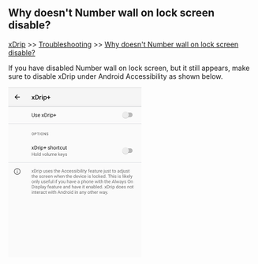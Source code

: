 ## Why doesn't Number wall on lock screen disable?
[xDrip](../README.md) >> [Troubleshooting](./Troubleshooting_page) >> [Why doesn't Number wall on lock screen disable?](./NumberWallDisable)  
  
If you have disabled Number wall on lock screen, but it still appears, make sure to disable xDrip under Android Accessibility as shown below.  
  
  ![](./images/AccessibilityOff.png)  
